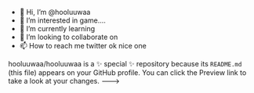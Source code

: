 - 👋 Hi, I’m @hooluuwaa
- 👀 I’m interested in game....
- 🌱 I’m currently learning 
- 💞️ I’m looking to collaborate on 
- 📫 How to reach me twitter ok
nice one
  
hooluuwaa/hooluuwaa is a ✨ special ✨ repository because its `README.md` (this file) appears on your GitHub profile.
You can click the Preview link to take a look at your changes.
--->
